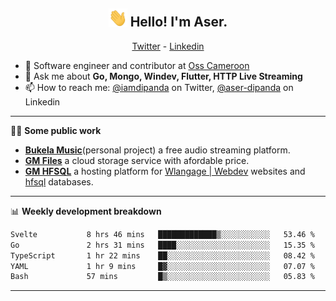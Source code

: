 <h2 align="center"> <img src="https://github.com/gabriel-TheCode/gabriel-TheCode/blob/master/gifs/Hi.gif" width="30px"> Hello! I'm Aser.</h2>
<p align="center">
  <a href="https://twitter.com/iamdipanda">Twitter</a> - 
  <a href="https://www.linkedin.com/in/aser-dipanda/">Linkedin</a>
</p>


- 🔭 Software engineer and contributor at [Oss Cameroon](https://github.com/osscameroon)
- 💬 Ask me about **Go, Mongo, Windev, Flutter, HTTP Live Streaming**
- 📫 How to reach me: [@iamdipanda](https://twitter.com/iamdipanda) on Twitter, [@aser-dipanda](https://www.linkedin.com/in/aser-dipanda/) on Linkedin

-------

👨‍💻 **Some public work**

- **[Bukela Music](https://music.bukela.co)**(personal project) a free audio streaming platform. 
- **[GM Files](https://gamesmania.io)** a cloud storage service with afordable price.
- **[GM HFSQL](https://gamesmania.io)** a hosting platform for [Wlangage | Webdev](https://pcsoft.fr/webdev/index.html) websites and [hfsql](https://pcsoft.fr/accueilpub/hfsql.htm) databases.
-------

📊 **Weekly development breakdown**

<!--START_SECTION:waka-->

```txt
Svelte           8 hrs 46 mins   █████████████▒░░░░░░░░░░░   53.46 %
Go               2 hrs 31 mins   ████░░░░░░░░░░░░░░░░░░░░░   15.35 %
TypeScript       1 hr 22 mins    ██░░░░░░░░░░░░░░░░░░░░░░░   08.42 %
YAML             1 hr 9 mins     █▓░░░░░░░░░░░░░░░░░░░░░░░   07.07 %
Bash             57 mins         █▒░░░░░░░░░░░░░░░░░░░░░░░   05.83 %
```

<!--END_SECTION:waka-->

-------
